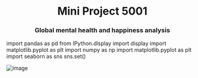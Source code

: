 <center>
<div class="alert alert-success">
<h1>Mini Project 5001</h1>
<h3>Global mental health and happiness analysis </h3>
</div>
</center>

import pandas as pd
from IPython.display import display
import matplotlib.pyplot as plt
import numpy as np
import matplotlib.pyplot as plt
import seaborn as sns
sns.set()


![image](https://github.com/SiriwanIm/Mini_Project_5001/assets/104783723/de7d5cae-5131-494e-b360-f0a9fe575a4b)

